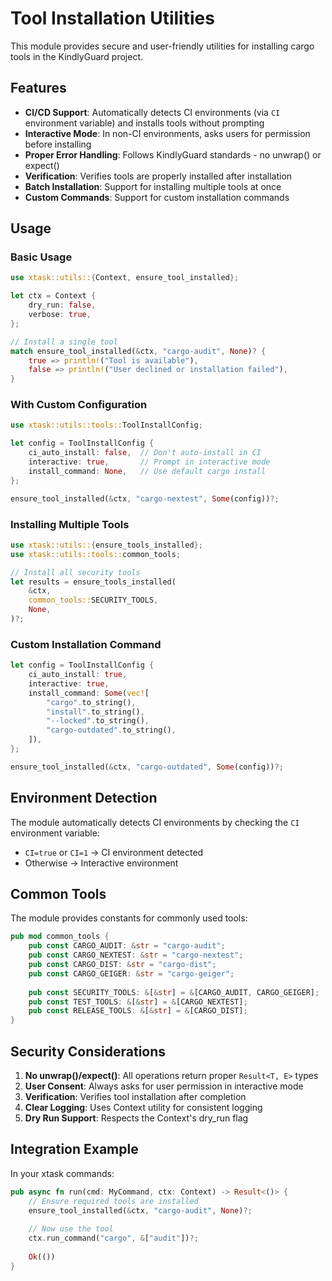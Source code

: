 # Tool Installation Utilities

This module provides secure and user-friendly utilities for installing cargo tools in the KindlyGuard project.

## Features

- **CI/CD Support**: Automatically detects CI environments (via `CI` environment variable) and installs tools without prompting
- **Interactive Mode**: In non-CI environments, asks users for permission before installing
- **Proper Error Handling**: Follows KindlyGuard standards - no unwrap() or expect()
- **Verification**: Verifies tools are properly installed after installation
- **Batch Installation**: Support for installing multiple tools at once
- **Custom Commands**: Support for custom installation commands

## Usage

### Basic Usage

```rust
use xtask::utils::{Context, ensure_tool_installed};

let ctx = Context {
    dry_run: false,
    verbose: true,
};

// Install a single tool
match ensure_tool_installed(&ctx, "cargo-audit", None)? {
    true => println!("Tool is available"),
    false => println!("User declined or installation failed"),
}
```

### With Custom Configuration

```rust
use xtask::utils::tools::ToolInstallConfig;

let config = ToolInstallConfig {
    ci_auto_install: false,  // Don't auto-install in CI
    interactive: true,       // Prompt in interactive mode
    install_command: None,   // Use default cargo install
};

ensure_tool_installed(&ctx, "cargo-nextest", Some(config))?;
```

### Installing Multiple Tools

```rust
use xtask::utils::{ensure_tools_installed};
use xtask::utils::tools::common_tools;

// Install all security tools
let results = ensure_tools_installed(
    &ctx,
    common_tools::SECURITY_TOOLS,
    None,
)?;
```

### Custom Installation Command

```rust
let config = ToolInstallConfig {
    ci_auto_install: true,
    interactive: true,
    install_command: Some(vec![
        "cargo".to_string(),
        "install".to_string(),
        "--locked".to_string(),
        "cargo-outdated".to_string(),
    ]),
};

ensure_tool_installed(&ctx, "cargo-outdated", Some(config))?;
```

## Environment Detection

The module automatically detects CI environments by checking the `CI` environment variable:
- `CI=true` or `CI=1` → CI environment detected
- Otherwise → Interactive environment

## Common Tools

The module provides constants for commonly used tools:

```rust
pub mod common_tools {
    pub const CARGO_AUDIT: &str = "cargo-audit";
    pub const CARGO_NEXTEST: &str = "cargo-nextest";
    pub const CARGO_DIST: &str = "cargo-dist";
    pub const CARGO_GEIGER: &str = "cargo-geiger";
    
    pub const SECURITY_TOOLS: &[&str] = &[CARGO_AUDIT, CARGO_GEIGER];
    pub const TEST_TOOLS: &[&str] = &[CARGO_NEXTEST];
    pub const RELEASE_TOOLS: &[&str] = &[CARGO_DIST];
}
```

## Security Considerations

1. **No unwrap()/expect()**: All operations return proper `Result<T, E>` types
2. **User Consent**: Always asks for user permission in interactive mode
3. **Verification**: Verifies tool installation after completion
4. **Clear Logging**: Uses Context utility for consistent logging
5. **Dry Run Support**: Respects the Context's dry_run flag

## Integration Example

In your xtask commands:

```rust
pub async fn run(cmd: MyCommand, ctx: Context) -> Result<()> {
    // Ensure required tools are installed
    ensure_tool_installed(&ctx, "cargo-audit", None)?;
    
    // Now use the tool
    ctx.run_command("cargo", &["audit"])?;
    
    Ok(())
}
```